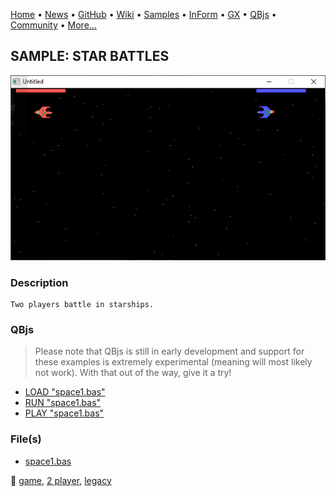 [Home](https://qb64.com) • [News](../../news.md) • [GitHub](https://github.com/QB64Official/qb64) • [Wiki](https://github.com/QB64Official/qb64/wiki) • [Samples](../../samples.md) • [InForm](../../inform.md) • [GX](../../gx.md) • [QBjs](../../qbjs.md) • [Community](../../community.md) • [More...](../../more.md)

## SAMPLE: STAR BATTLES

![screenshot.png](img/screenshot.png)

### Description

```text
Two players battle in starships.
```

### QBjs

> Please note that QBjs is still in early development and support for these examples is extremely experimental (meaning will most likely not work). With that out of the way, give it a try!

* [LOAD "space1.bas"](https://v6p9d9t4.ssl.hwcdn.net/html/6029471/index.html?src=https://qb64.com/samples/star-battles/src/space1.bas)
* [RUN "space1.bas"](https://v6p9d9t4.ssl.hwcdn.net/html/6029471/index.html?mode=auto&src=https://qb64.com/samples/star-battles/src/space1.bas)
* [PLAY "space1.bas"](https://v6p9d9t4.ssl.hwcdn.net/html/6029471/index.html?mode=play&src=https://qb64.com/samples/star-battles/src/space1.bas)

### File(s)

* [space1.bas](src/space1.bas)

🔗 [game](../game.md), [2 player](../2-player.md), [legacy](../legacy.md)
